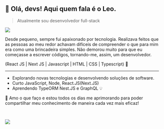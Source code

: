 ## 👋 Olá, devs! Aqui quem fala é o <strong>Leo.</strong>

> Atualmente sou desenvolvedor full-stack

<a href="">
 <img src="https://img.shields.io/badge/-LinkedIn-6633cc?style=flat-square&logo=Linkedin&logoColor=white"/>
<a/>

Desde pequeno, sempre fui apaixonado por tecnologia. Realizava feitos que as pessoas ao meu redor achavam difíceis de compreender o que para mim era como uma brincadeira simples. Não demorou muito para que eu começasse a escrever códigos, tornando-me, assim, um desenvolvedor.

(React JS | Next JS | Javascript | HTML | CSS | Typescript) 🚀

---

- Explorando novas tecnologias e desenvolvendo soluções de software.
- Curto JavaScript, Node, React.JS(Next.JS)
- Aprendendo TypeORM Nest.JS e GraphQL 💡

<p>💜 Amo o que faço e estou todos os dias me aprimorando para poder compartilhar meu conhecimento de maneira cada vez mais eficaz!</p>

<br/>

![](https://github-readme-stats.vercel.app/api?username=SoaresLeonardo&theme=tokyonight&hide_border=true&include_all_commits=false&count_private=false)

